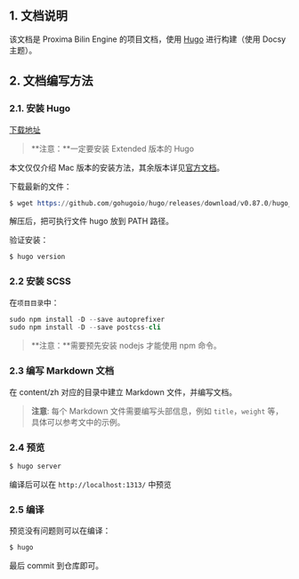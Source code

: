 ## 1. 文档说明

该文档是 Proxima Bilin Engine 的项目文档，使用 [Hugo](https://gohugo.io/) 进行构建（使用 Docsy 主题）。



## 2. 文档编写方法

### 2.1. 安装 Hugo

[下载地址](https://github.com/gohugoio/hugo/releases)

> **注意：**一定要安装 Extended 版本的 Hugo

本文仅仅介绍 Mac 版本的安装方法，其余版本详见[官方文档](https://gohugo.io/getting-started/installing)。

下载最新的文件：

```s
$ wget https://github.com/gohugoio/hugo/releases/download/v0.87.0/hugo_extended_0.87.0_macOS-64bit.tar.gz
```

解压后，把可执行文件 hugo 放到 PATH 路径。

验证安装：

```s
$ hugo version
```

### 2.2 安装 SCSS

在`项目目录`中：
```s
sudo npm install -D --save autoprefixer
sudo npm install -D --save postcss-cli
```

> **注意：**需要预先安装 nodejs 才能使用 npm 命令。

### 2.3 编写 Markdown 文档

在 content/zh 对应的目录中建立 Markdown 文件，并编写文档。

> **注意**: 每个 Markdown 文件需要编写头部信息，例如 `title`，`weight` 等，具体可以参考文中的示例。

### 2.4 预览
```s
$ hugo server
```

编译后可以在 `http://localhost:1313/` 中预览


### 2.5 编译
预览没有问题则可以在编译：
```s
$ hugo
```

最后 commit 到仓库即可。
